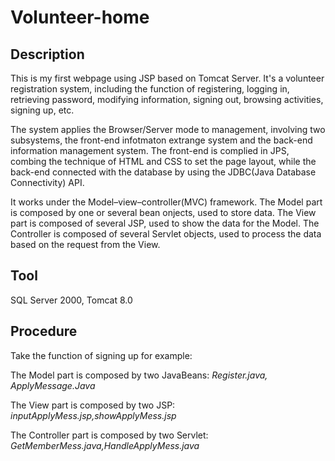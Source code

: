 # Volunteer-home
Description
----------
This is my first webpage using JSP based on Tomcat Server. It's a volunteer registration system, including the function of registering, logging in, retrieving password, modifying information, signing out, browsing activities, signing up, etc. 

The system applies the Browser/Server mode to management, involving two subsystems, the front-end infotmaton extrange system and the back-end information management system. The front-end is complied in JPS, combing the technique of HTML and CSS to set the page layout, while the back-end connected with the database by using the JDBC(Java Database Connectivity) API. 

It works under the Model–view–controller(MVC) framework. The Model part is composed by one or several bean onjects, used to store data. The View part is composed of several JSP, used to show the data for the Model. The Controller is composed of several Servlet objects, used to process the data based on the request from the View.

Tool
--------
SQL Server 2000, Tomcat 8.0

Procedure
-------
Take the function of signing up for example:

The Model part is composed by two JavaBeans: *Register.java, ApplyMessage.Java*

The View part is composed by two JSP: *inputApplyMess.jsp,showApplyMess.jsp*

The Controller part is composed by two Servlet: *GetMemberMess.java,HandleApplyMess.java*
